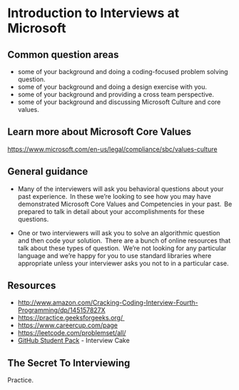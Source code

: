 # Introduction to Interviews at Microsoft

## Common question areas

* some of your background and doing a coding-focused problem solving question.
* some of your background and doing a design exercise with you.
* some of your background and providing a cross team perspective.
* some of your background and discussing Microsoft Culture and core values.

## Learn more about Microsoft Core Values

<https://www.microsoft.com/en-us/legal/compliance/sbc/values-culture>

## General guidance

* Many of the interviewers will ask you behavioral questions about your past experience.  In these we’re looking to see how you may have demonstrated Microsoft Core Values and Competencies in your past.  Be prepared to talk in detail about your accomplishments for these questions.

* One or two interviewers will ask you to solve an algorithmic question and then code your solution.  There are a bunch of online resources that talk about these types of question.  We’re not looking for any particular language and we’re happy for you to use standard libraries where appropriate unless your interviewer asks you not to in a particular case.

## Resources

* <http://www.amazon.com/Cracking-Coding-Interview-Fourth-Programming/dp/145157827X>
* <https://practice.geeksforgeeks.org/ >
* <https://www.careercup.com/page>
* <https://leetcode.com/problemset/all/>
* [GitHub Student Pack](https://education.github.com/pack) - Interview Cake

## The Secret To Interviewing

Practice.